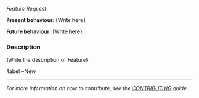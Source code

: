 *Feature Request*

**Present behaviour:**
{Write here}

**Future behaviour:**
{Write here}

### Description
{Write the description of Feature}

/label ~New

---

*For more information on how to contribute, see the [CONTRIBUTING] guide.*

[CONTRIBUTING]: CONTRIBUTING.md
